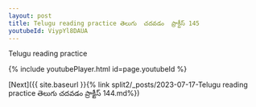 ```yaml
---
layout: post
title: Telugu reading practice తెలుగు  చదవడం  ప్రాక్టీస్ 145
youtubeId: ViypYl8DAUA
---
```

 
 
Telugu reading practice
 
 
 
 
 


{% include youtubePlayer.html id=page.youtubeId %}
 
[Next]({{ site.baseurl }}{% link  split2/_posts/2023-07-17-Telugu reading practice తెలుగు  చదవడం  ప్రాక్టీస్ 144.md%})
 
